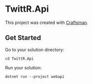 # TwittR.Api

This project was created with [Craftsman](https://github.com/pdevito3/craftsman).

## Get Started

Go to your solution directory:

```shell
cd TwittR.Api
```

Run your solution:

```shell
dotnet run --project webapi
```

